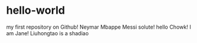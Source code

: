# hello-world
my first repository on Github!
Neymar Mbappe Messi
solute!
hello Chowk!
I am Jane!
Liuhongtao is a shadiao
